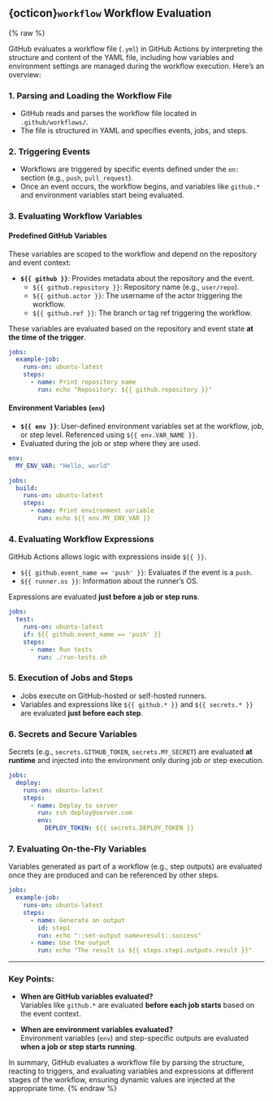 ## {octicon}`workflow` Workflow Evaluation
{% raw %}

GitHub evaluates a workflow file (`.yml`) in GitHub Actions by interpreting the structure and content of the YAML file, including how variables and environment settings are managed during the workflow execution. Here’s an overview:

### 1. **Parsing and Loading the Workflow File**
- GitHub reads and parses the workflow file located in `.github/workflows/`.
- The file is structured in YAML and specifies events, jobs, and steps.

### 2. **Triggering Events**
- Workflows are triggered by specific events defined under the `on:` section (e.g., `push`, `pull_request`).
- Once an event occurs, the workflow begins, and variables like `github.*` and environment variables start being evaluated.

### 3. **Evaluating Workflow Variables**
#### **Predefined GitHub Variables** <i class="fa fa-github"></i>
These variables are scoped to the workflow and depend on the repository and event context:

- **`${{ github }}`**: Provides metadata about the repository and the event.
  - `${{ github.repository }}`: Repository name (e.g., `user/repo`).
  - `${{ github.actor }}`: The username of the actor triggering the workflow.
  - `${{ github.ref }}`: The branch or tag ref triggering the workflow.
  
These variables are evaluated based on the repository and event state **at the time of the trigger**.

```yaml
jobs:
  example-job:
    runs-on: ubuntu-latest
    steps:
      - name: Print repository name
        run: echo "Repository: ${{ github.repository }}"
```

#### **Environment Variables (`env`)**
- **`${{ env }}`**: User-defined environment variables set at the workflow, job, or step level. Referenced using `${{ env.VAR_NAME }}`.
- Evaluated during the job or step where they are used.

```yaml
env:
  MY_ENV_VAR: "Hello, world"

jobs:
  build:
    runs-on: ubuntu-latest
    steps:
      - name: Print environment variable
        run: echo ${{ env.MY_ENV_VAR }}
```

### 4. **Evaluating Workflow Expressions**
GitHub Actions allows logic with expressions inside `${{ }}`.

- `${{ github.event_name == 'push' }}`: Evaluates if the event is a `push`.
- `${{ runner.os }}`: Information about the runner’s OS.

Expressions are evaluated **just before a job or step runs**.

```yaml
jobs:
  test:
    runs-on: ubuntu-latest
    if: ${{ github.event_name == 'push' }}
    steps:
      - name: Run tests
        run: ./run-tests.sh
```

### 5. **Execution of Jobs and Steps**
- Jobs execute on GitHub-hosted or self-hosted runners.
- Variables and expressions like `${{ github.* }}` and `${{ secrets.* }}` are evaluated **just before each step**.

### 6. **Secrets and Secure Variables** <i class="fa fa-github"></i>
Secrets (e.g., `secrets.GITHUB_TOKEN`, `secrets.MY_SECRET`) are evaluated **at runtime** and injected into the environment only during job or step execution.

```yaml
jobs:
  deploy:
    runs-on: ubuntu-latest
    steps:
      - name: Deploy to server
        run: ssh deploy@server.com
        env:
          DEPLOY_TOKEN: ${{ secrets.DEPLOY_TOKEN }}
```

### 7. **Evaluating On-the-Fly Variables**
Variables generated as part of a workflow (e.g., step outputs) are evaluated once they are produced and can be referenced by other steps.

```yaml
jobs:
  example-job:
    runs-on: ubuntu-latest
    steps:
      - name: Generate an output
        id: step1
        run: echo "::set-output name=result::success"
      - name: Use the output
        run: echo "The result is ${{ steps.step1.outputs.result }}"
```

---

### Key Points:
- **When are GitHub variables evaluated?**  
  Variables like `github.*` are evaluated **before each job starts** based on the event context.
  
- **When are environment variables evaluated?**  
  Environment variables (`env`) and step-specific outputs are evaluated **when a job or step starts running**.

In summary, GitHub evaluates a workflow file by parsing the structure, reacting to triggers, and evaluating variables and expressions at different stages of the workflow, ensuring dynamic values are injected at the appropriate time.
{% endraw %}
